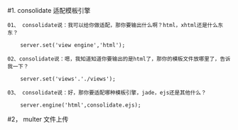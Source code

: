 #1. consolidate   适配模板引擎

	01、 consolidate说：我可以给你做适配，那你要输出什么啊？html，xhtml还是什么东东？

	    server.set('view engine','html');

	02、consolidate说：嗯，我知道知道你要输出的是html了，那你的模板文件放哪里了，告诉我一下？

	    server.set('views'.'./views');

	03、 consolidate说：好，那你要适配哪种模板引擎，jade，ejs还是其他什么？

	    server.engine('html',consolidate.ejs);

#2， multer 文件上传
